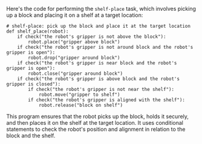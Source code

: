 Here's the code for performing the `shelf-place` task, which involves picking up a block and placing it on a shelf at a target location:

```
# shelf-place: pick up the block and place it at the target location
def shelf_place(robot):
    if check("the robot's gripper is not above the block"):
        robot.place("gripper above block")
    if check("the robot's gripper is not around block and the robot's gripper is open"):
        robot.drop("gripper around block")
    if check("the robot's gripper is near block and the robot's gripper is open"):
        robot.close("gripper around block")
    if check("the robot's gripper is above block and the robot's gripper is closed"):
        if check("the robot's gripper is not near the shelf"):
            robot.move("gripper to shelf")
        if check("the robot's gripper is aligned with the shelf"):
            robot.release("block on shelf")
``` 

This program ensures that the robot picks up the block, holds it securely, and then places it on the shelf at the target location. It uses conditional statements to check the robot's position and alignment in relation to the block and the shelf.